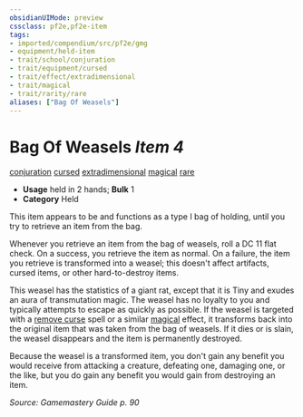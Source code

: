```yaml
---
obsidianUIMode: preview
cssclass: pf2e,pf2e-item
tags:
- imported/compendium/src/pf2e/gmg
- equipment/held-item
- trait/school/conjuration
- trait/equipment/cursed
- trait/effect/extradimensional
- trait/magical
- trait/rarity/rare
aliases: ["Bag Of Weasels"]
---
```

# Bag Of Weasels *Item 4*  
[conjuration](conjuration.md)  [cursed](cursed-gmg.md)  [extradimensional](extradimensional.md)  [magical](magical.md)  [rare](rare.md)  

- **Usage** held in 2 hands; **Bulk** 1
- **Category** Held

This item appears to be and functions as a type I bag of holding, until you try to retrieve an item from the bag.

Whenever you retrieve an item from the bag of weasels, roll a DC 11 flat check. On a success, you retrieve the item as normal. On a failure, the item you retrieve is transformed into a weasel; this doesn't affect artifacts, cursed items, or other hard-to-destroy items.

This weasel has the statistics of a giant rat, except that it is Tiny and exudes an aura of transmutation magic. The weasel has no loyalty to you and typically attempts to escape as quickly as possible. If the weasel is targeted with a [remove curse](../../spells/remove-curse.md) spell or a similar [magical](magical.md) effect, it transforms back into the original item that was taken from the bag of weasels. If it dies or is slain, the weasel disappears and the item is permanently destroyed.

Because the weasel is a transformed item, you don't gain any benefit you would receive from attacking a creature, defeating one, damaging one, or the like, but you do gain any benefit you would gain from destroying an item.

*Source: Gamemastery Guide p. 90*